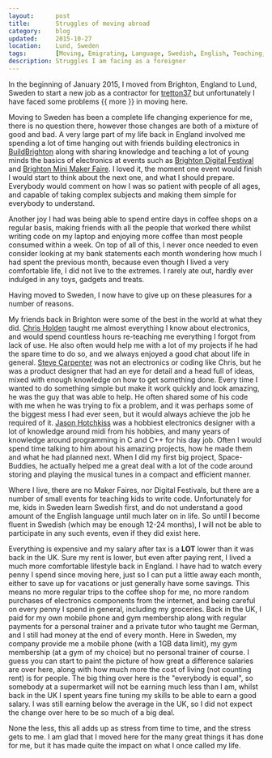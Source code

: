 ```yaml
---
layout:      post
title:       Struggles of moving abroad
category:    blog
updated:     2015-10-27
location:    Lund, Sweden
tags:        [Moving, Emigrating, Language, Swedish, English, Teaching, Electronics, Making, Sharing]
description: Struggles I am facing as a foreigner
---
```


In the beginning of January 2015, I moved from Brighton, England to Lund, Sweden to start a new job as a contractor for [tretton37](http://www.tretton37.com/) but unfortunately I have faced some problems {{ more }} in moving here.

Moving to Sweden has been a complete life changing experience for me, there is no question there, however those changes are both of a mixture of good and bad. A very large part of my life back in England involved me spending a lot of time hanging out with friends building electronics in [BuildBrighton](http://www.buildbrighton.com/) along with sharing knowledge and teaching a lot of young minds the basics of electronics at events such as [Brighton Digital Festival](http://brightondigitalfestival.co.uk/) and [Brighton Mini Maker Faire](http://makerfairebrighton.com/). I loved it, the moment one event would finish I would start to think about the next one, and what I should prepare. Everybody would comment on how I was so patient with people of all ages, and capable of taking complex subjects and making them simple for everybody to understand.

Another joy I had was being able to spend entire days in coffee shops on a regular basis, making friends with all the people that worked there whilst writing code on my laptop and enjoying more coffee than most people consumed within a week. On top of all of this, I never once needed to even consider looking at my bank statements each month wondering how much I had spent the previous month, because even though I lived a very comfortable life, I did not live to the extremes. I rarely ate out, hardly ever indulged in any toys, gadgets and treats.

Having moved to Sweden, I now have to give up on these pleasures for a number of reasons.

My friends back in Brighton were some of the best in the world at what they did. [Chris Holden](http://nerdclub-uk.blogspot.se/) taught me almost everything I know about electronics, and would spend countless hours re-teaching me everything I forgot from lack of use. He also often would help me with a lot of my projects if he had the spare time to do so, and we always enjoyed a good chat about life in general. [Steve Carpenter](http://www.botbuilder.co.uk/about.html) was not an electronics or coding like Chris, but he was a product designer that had an eye for detail and a head full of ideas, mixed with enough knowledge on how to get something done. Every time I wanted to do something simple but make it work quickly and look amazing, he was the guy that was able to help. He often shared some of his code with me when he was trying to fix a problem, and it was perhaps some of the biggest mess I had ever seen, but it would always achieve the job he required of it. [Jason Hotchkiss](http://hotchk155.blogspot.se/) was a hobbiest electronics designer with a lot of knowledge around midi from his hobbies, and many years of knowledge around programming in C and C++ for his day job. Often I would spend time talking to him about his amazing projects, how he made them and what he had planned next. When I did my first big project, Space-Buddies, he actually helped me a great deal with a lot of the code around storing and playing the musical tunes in a compact and efficient manner.

Where I live, there are no Maker Faires, nor Digital Festivals, but there are a number of small events for teaching kids to write code. Unfortunately for me, kids in Sweden learn Swedish first, and do not understand a good amount of the English language until much later on in life. So until I become fluent in Swedish (which may be enough 12-24 months), I will not be able to participate in any such events, even if they did exist here.

Everything is expensive and my salary after tax is a **LOT** lower than it was back in the UK. Sure my rent is lower, but even after paying rent, I lived a much more comfortable lifestyle back in England. I have had to watch every penny I spend since moving here, just so I can put a little away each month, either to save up for vacations or just generally have some savings. This means no more regular trips to the coffee shop for me, no more random purchases of electronics components from the internet, and being careful on every penny I spend in general, including my groceries. Back in the UK, I paid for my own mobile phone and gym membership along with regular payments for a personal trainer and a private tutor who taught me German, and I still had money at the end of every month. Here in Sweden, my company provide me a mobile phone (with a 1GB data limit), my gym membership (at a gym of my choice) but no personal trainer of course. I guess you can start to paint the picture of how great a difference salaries are over here, along with how much more the cost of living (not counting rent) is for people. The big thing over here is the "everybody is equal", so somebody at a supermarket will not be earning much less than I am, whilst back in the UK I spent years fine tuning my skills to be able to earn a good salary. I was still earning below the average in the UK, so I did not expect the change over here to be so much of a big deal.

None the less, this all adds up as stress from time to time, and the stress gets to me. I am glad that I moved here for the many great things it has done for me, but it has made quite the impact on what I once called my life.
